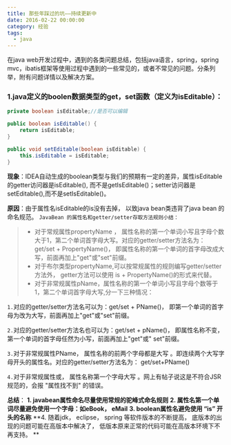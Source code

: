 ```yaml
---
title: 那些年踩过的坑——持续更新中
date: 2016-02-22 00:00:00
category: 经验
tags:
  - java
---
```


在java web开发过程中，遇到的各类问题总结，包括java语言，spring，spring mvc，ibatis框架等使用过程中遇到的一些常见的，或者不常见的问题。分条列举，附有问题详情以及解决方案。

### 1.java定义的boolen数据类型的get，set函数（定义为isEditable）：

```java
private boolean isEditable;//是否可以编辑

public boolean isEditable() {
    return isEditable;
}

public void setEditable(boolean isEditable) {
    this.isEditable = isEditable;
}
```

**现象**：IDEA自动生成的boolean类型与我们的预期有一定的差异，属性isEditable的getter访问器是isEditable(),
而不是getIsEditable()；setter访问器是setEditable(),而不是setIsEditable()。

**原因**：由于属性名isEditable的is没有去掉， 以致java bean类违背了java bean 的命名规范。
`JavaBean 的属性名和getter/setter存取方法规则小结：`
> * 对于常规属性propertyName ，
    属性名称的第一个单词小写且字母个数大于1，第二个单词首字母大写。对应的getter/setter方法名为：get/set + PropertyName()，
    即属性名称的第一个单词的首字母改成大写，前面再加上"get"或"set"前缀。
> * 对于布尔类型propertyName,可以按常规属性的规则编写getter/setter方法外， getter方法可以使用 is + PropertyName()的形式来代替。
> * 对于非常规属性pName，属性名称的第一个单词小写且字母个数等于1，第二个单词首字母大写,分一下三种情况：

`1.`对应的getter/setter方法名可以为：get/set + PName()， 即第一个单词的首字母为改为大写，前面再加上"get"或"set"前缀。

`2.`对应的getter/setter方法名也可以为：get/set + pName()， 即属性名称不变，第一个单词的首字母任然为小写，前面再加上"get"或"
set"前缀。

`3.`对于非常规属性PName， 属性名称的前两个字母都是大写 。即连续两个大写字母开头的属性名。对应的getter/setter方法名为：
get/set+PName()

`4.`对于非常规属性<Property>或<PropertyName>， 属性名称第一个字母大写 。网上有帖子说这是不符合JSR规范的，会报 "属性找不到"
的错误。

**总结**：
**1. javabean属性命名尽量使用常规的驼峰式命名规则**
**2. 属性名第一个单词尽量避免使用一个字母：如eBook， eMail**
**3. boolean属性名避免使用 “is” 开头的名称**
**4. 随着jdk， eclipse， spring 等软件版本的不断提高， 底版本的出现的问题可能在高版本中解决了， 低版本原来正常的代码可能在高版本环境下不再支持。
**
